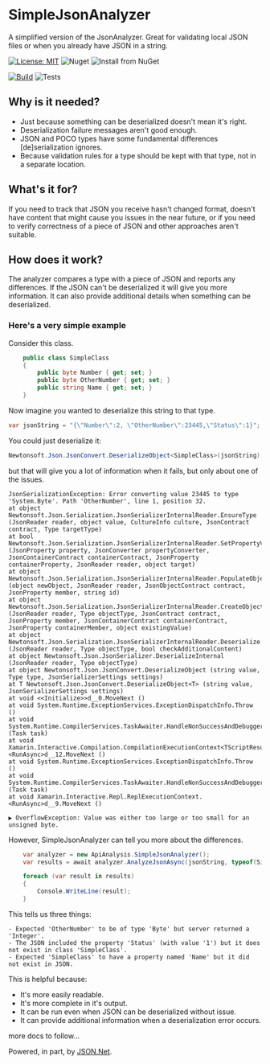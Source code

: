 # SimpleJsonAnalyzer

A simplified version of the JsonAnalyzer. Great for validating local JSON files or when you already have JSON in a string.

[![License: MIT](https://img.shields.io/badge/License-MIT-green.svg)](LICENSE)
![Nuget](https://img.shields.io/nuget/dt/ApiAnalysis.SimpleJsonAnalyzer)
![Install from NuGet](https://img.shields.io/nuget/v/ApiAnalysis.SimpleJsonAnalyzer)

[![Build](https://github.com/mrlacey/SimpleJsonAnalyzer/actions/workflows/build.yaml/badge.svg)](https://github.com/mrlacey/SimpleJsonAnalyzer/actions/workflows/build.yaml)
![Tests](https://gist.githubusercontent.com/mrlacey/c586ff0f495b4a8dd76ab0dbdf9c89e0/raw/SimpleJsonAnalyzer.badge.svg)

## Why is it needed?

- Just because something can be deserialized doesn't mean it's right.
- Deserialization failure messages aren't good enough.
- JSON and POCO types have some fundamental differences [de]serialization ignores.
- Because validation rules for a type should be kept with that type, not in a separate location.

## What's it for?

If you need to track that JSON you receive hasn't changed format, doesn't have content that might cause you issues in the near future, or if you need to verify correctness of a piece of JSON and other approaches aren't suitable.

## How does it work?

The analyzer compares a type with a piece of JSON and reports any differences.
If the JSON can't be deserialized it will give you more information. It can also provide additional details when something can be deserialized.

### Here's a very simple example

Consider this class.

```csharp
    public class SimpleClass
    {
        public byte Number { get; set; }
        public byte OtherNumber { get; set; }
        public string Name { get; set; }
    }
```

Now imagine you wanted to deserialize this string to that type.

```csharp
var jsonString = "{\"Number\":2, \"OtherNumber\":23445,\"Status\":1}";
```

You could just deserialize it:

```csharp
Newtonsoft.Json.JsonConvert.DeserializeObject<SimpleClass>(jsonString);
```

but that will give you a lot of information when it fails, but only about one of the issues.

```
JsonSerializationException: Error converting value 23445 to type 'System.Byte'. Path 'OtherNumber', line 1, position 32.
at object Newtonsoft.Json.Serialization.JsonSerializerInternalReader.EnsureType (JsonReader reader, object value, CultureInfo culture, JsonContract contract, Type targetType)
at bool Newtonsoft.Json.Serialization.JsonSerializerInternalReader.SetPropertyValue (JsonProperty property, JsonConverter propertyConverter, JsonContainerContract containerContract, JsonProperty containerProperty, JsonReader reader, object target)
at object Newtonsoft.Json.Serialization.JsonSerializerInternalReader.PopulateObject (object newObject, JsonReader reader, JsonObjectContract contract, JsonProperty member, string id)
at object Newtonsoft.Json.Serialization.JsonSerializerInternalReader.CreateObject (JsonReader reader, Type objectType, JsonContract contract, JsonProperty member, JsonContainerContract containerContract, JsonProperty containerMember, object existingValue)
at object Newtonsoft.Json.Serialization.JsonSerializerInternalReader.Deserialize (JsonReader reader, Type objectType, bool checkAdditionalContent)
at object Newtonsoft.Json.JsonSerializer.DeserializeInternal (JsonReader reader, Type objectType)
at object Newtonsoft.Json.JsonConvert.DeserializeObject (string value, Type type, JsonSerializerSettings settings)
at T Newtonsoft.Json.JsonConvert.DeserializeObject<T> (string value, JsonSerializerSettings settings)
at void <<Initialize>>d__0.MoveNext ()
at void System.Runtime.ExceptionServices.ExceptionDispatchInfo.Throw ()
at void System.Runtime.CompilerServices.TaskAwaiter.HandleNonSuccessAndDebuggerNotification (Task task)
at void Xamarin.Interactive.Compilation.CompilationExecutionContext<TScriptResult>.<RunAsync>d__12.MoveNext ()
at void System.Runtime.ExceptionServices.ExceptionDispatchInfo.Throw ()
at void System.Runtime.CompilerServices.TaskAwaiter.HandleNonSuccessAndDebuggerNotification (Task task)
at void Xamarin.Interactive.Repl.ReplExecutionContext.<RunAsync>d__9.MoveNext ()

▶ OverflowException: Value was either too large or too small for an unsigned byte.
```

However, SimpleJsonAnalyzer can tell you more about the differences.

```csharp
    var analyzer = new ApiAnalysis.SimpleJsonAnalyzer();
    var results = await analyzer.AnalyzeJsonAsync(jsonString, typeof(SimpleClass));

    foreach (var result in results)
    {
        Console.WriteLine(result);
    }
```

This tells us three things:

```
- Expected 'OtherNumber' to be of type 'Byte' but server returned a 'Integer'.
- The JSON included the property 'Status' (with value '1') but it does not exist in class 'SimpleClass'.
- Expected 'SimpleClass' to have a property named 'Name' but it did not exist in JSON.
```

This is helpful because:

- It's more easily readable.
- It's more complete in it's output.
- It can be run even when JSON can be deserialized without issue.
- It can provide additional information when a deserialization error occurs.

more docs to follow...

Powered, in part, by [JSON.Net](https://www.newtonsoft.com/json).
